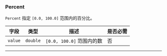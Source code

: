 ### Percent

`Percent` 指定 `[0.0, 100.0]` 范围内的百分比。

| 字段      | 类型       | 描述                   | 是否必需 |
| ------- | -------- | -------------------- | ---- |
| `value` | `double` | `[0.0, 100.0]` 范围内的数 | 否    |

---

